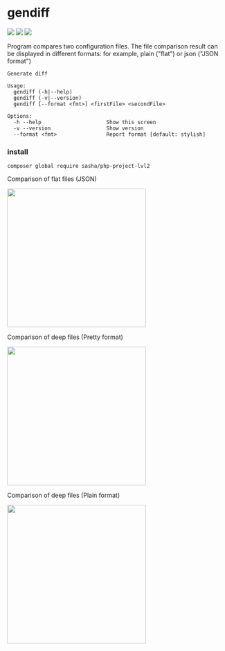 # gendiff

<a href="https://github.com/molych/php-project-lvl2/actions"><img src="https://github.com/molych/php-project-lvl2/workflows/PHP-CI/badge.svg" /></a>
<a href="https://codeclimate.com/github/molych/php-project-lvl2/maintainability"><img src="https://api.codeclimate.com/v1/badges/9f01e7c6942d28ea6234/maintainability" /></a>
<a href="https://codeclimate.com/github/molych/php-project-lvl2/test_coverage"><img src="https://api.codeclimate.com/v1/badges/9f01e7c6942d28ea6234/test_coverage" /></a><br>


Program compares two configuration files. The file comparison result can be displayed in different formats: for example, plain ("flat") or json ("JSON format")
```
Generate diff

Usage:
  gendiff (-h|--help)
  gendiff (-v|--version)
  gendiff [--format <fmt>] <firstFile> <secondFile>
  
Options:
  -h --help                     Show this screen
  -v --version                  Show version
  --format <fmt>                Report format [default: stylish]
  ```

### install

```
composer global require sasha/php-project-lvl2
```


Comparison of flat files (JSON)

<a href="https://asciinema.org/a/363626"><img src="https://asciinema.org/a/363626.png" width="320"/></a><br>

Comparison of deep files (Pretty format)

<a href="https://asciinema.org/a/370316"><img src="https://asciinema.org/a/370316.png" width="320"/></a><br>

Comparison of deep files (Plain format)

<a href="https://asciinema.org/a/370318"><img src="https://asciinema.org/a/370318.png" width="320"/></a><br>
